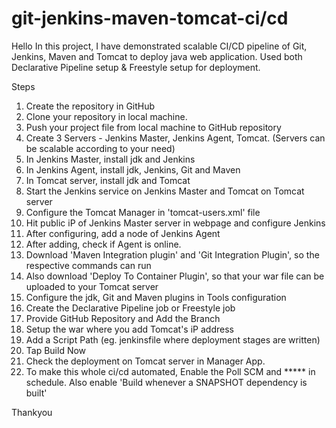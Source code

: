 # git-jenkins-maven-tomcat-ci/cd

Hello
In this project, I have demonstrated scalable CI/CD pipeline of Git, Jenkins, Maven and Tomcat to deploy java web application.
Used both Declarative Pipeline setup & Freestyle setup for deployment.

Steps
1. Create the repository in GitHub
2. Clone your repository in local machine.
3. Push your project file from local machine to GitHub repository
4. Create 3 Servers - Jenkins Master, Jenkins Agent, Tomcat. (Servers can be scalable according to your need)
5. In Jenkins Master, install jdk and Jenkins
6. In Jenkins Agent, install jdk, Jenkins, Git and Maven
7. In Tomcat server, install jdk and Tomcat
8. Start the Jenkins service on Jenkins Master and Tomcat on Tomcat server
9. Configure the Tomcat Manager in 'tomcat-users.xml' file
10. Hit public iP of Jenkins Master server in webpage and configure Jenkins
11. After configuring, add a node of Jenkins Agent
12. After adding, check if Agent is online.
13. Download 'Maven Integration plugin' and 'Git Integration Plugin', so the respective commands can run
14. Also download 'Deploy To Container Plugin', so that your war file can be uploaded to your Tomcat server
15. Configure the jdk, Git and Maven plugins in Tools configuration
16. Create the Declarative Pipeline job or Freestyle job
17. Provide GitHub Repository and Add the Branch
18. Setup the war where you add Tomcat's iP address
19. Add a Script Path (eg. jenkinsfile where deployment stages are written)
20. Tap Build Now
21. Check the deployment on Tomcat server in Manager App.
22. To make this whole ci/cd automated, Enable the Poll SCM and ***** in schedule. Also enable 'Build whenever a SNAPSHOT dependency is built'

Thankyou
